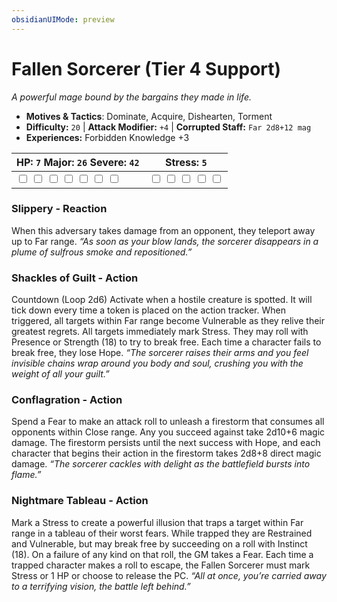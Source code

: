 ```yaml
---
obsidianUIMode: preview
---
```

# Fallen Sorcerer (Tier 4 Support)

*A powerful mage bound by the bargains they made in life.*

- **Motives & Tactics**: Dominate, Acquire, Dishearten, Torment
- **Difficulty:** `20` | **Attack Modifier:** `+4` | **Corrupted Staff:** `Far 2d8+12 mag`
- **Experiences:** Forbidden Knowledge +3

| HP: `7` Major: `26` Severe: `42` | Stress: `5` |
|--|--|
|  <input type="checkbox" unchecked id="75b9d094"> <input type="checkbox" unchecked id="84838ba3"> <input type="checkbox" unchecked id="b22425fa"> <input type="checkbox" unchecked id="37163707"> <input type="checkbox" unchecked id="cf78a2ef"> <input type="checkbox" unchecked id="371e6076"> <input type="checkbox" unchecked id="c547837c"> |  <input type="checkbox" unchecked id="50f090e4"> <input type="checkbox" unchecked id="9cb3069a"> <input type="checkbox" unchecked id="48ed1445"> <input type="checkbox" unchecked id="c8b67600"> <input type="checkbox" unchecked id="cae5c42b"> |

### Slippery - Reaction

When this adversary takes damage from an opponent, they teleport away up to Far range. *“As soon as your blow lands, the sorcerer disappears in a plume of sulfrous smoke and repositioned.”*

### Shackles of Guilt - Action

Countdown (Loop 2d6) Activate when a hostile creature is spotted. It will tick down every time a token is placed on the action tracker. When triggered, all targets within Far range become Vulnerable as they relive their greatest regrets. All targets immediately mark Stress. They may roll with Presence or Strength (18) to try to break free. Each time a character fails to break free, they lose Hope. *“The sorcerer raises their arms and you feel invisible chains wrap around you body and soul, crushing you with the weight of all your guilt.”*

### Conflagration - Action

Spend a Fear to make an attack roll to unleash a firestorm that consumes all opponents within Close range. Any you succeed against take 2d10+6 magic damage. The firestorm persists until the next success with Hope, and each character that begins their action in the firestorm takes 2d8+8 direct magic damage. *“The sorcerer cackles with delight as the battlefield bursts into flame.”*

### Nightmare Tableau - Action

Mark a Stress to create a powerful illusion that traps a target within Far range in a tableau of their worst fears. While trapped they are Restrained and Vulnerable, but may break free by succeeding on a roll with Instinct (18). On a failure of any kind on that roll, the GM takes a Fear. Each time a trapped character makes a roll to escape, the Fallen Sorcerer must mark Stress or 1 HP or choose to release the PC. *“All at once, you’re carried away to a terrifying vision, the battle left behind.”*


